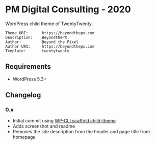 PM Digital Consulting - 2020
============================

WordPress child theme of TwentyTwenty.

```
Theme URI:      https://beyondthepx.com
Description:    BeyondthePX
Author:         Beyond the Pixel
Author URI:     https://beyondthepx.com
Template:       twentytwenty
```

Requirements
------------
- WordPress 5.3+

Changelog
---------

### 0.x
- Initial commit using [WP-CLI scaffold child-theme](https://developer.wordpress.org/cli/commands/scaffold/child-theme/)
- Adds screenshot and readme
- Removes the site description from the header and page title from homepage
